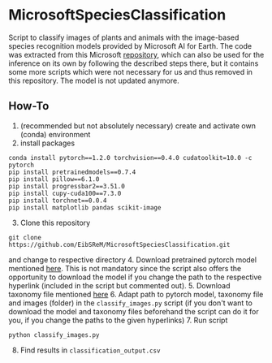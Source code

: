 # MicrosoftSpeciesClassification

Script to classify images of plants and animals with the image-based species recognition models provided by Microsoft AI for Earth. The code was extracted from this Microsoft [repository](https://github.com/microsoft/SpeciesClassification), which can also be used for the inference on its own by following the described steps there, but it contains some more scripts which were not necessary for us and thus removed in this repository. The model is not updated anymore.

## How-To

1. (recommended but not absolutely necessary) create and activate own (conda) environment 
2. install packages 
```
conda install pytorch==1.2.0 torchvision==0.4.0 cudatoolkit=10.0 -c pytorch
pip install pretrainedmodels==0.7.4
pip install pillow==6.1.0
pip install progressbar2==3.51.0
pip install cupy-cuda100==7.3.0
pip install torchnet==0.0.4
pip install matplotlib pandas scikit-image
```
3. Clone this repository 
```
git clone https://github.com/EibSReM/MicrosoftSpeciesClassification.git
``` 
and change to respective directory
4. Download pretrained pytorch model mentioned [here](https://github.com/microsoft/SpeciesClassification). This is not mandatory since the script also offers the opportunity to download the model if you change the path to the respective hyperlink (included in the script but commented out).
5. Download taxonomy file mentioned [here](https://github.com/microsoft/SpeciesClassification)
6. Adapt path to pytorch model, taxonomy file and images (folder) in the `classify_images.py` script (if you don't want to download the model and taxonomy files beforehand the script can do it for you, if you change the paths to the given hyperlinks)
7. Run script 
```
python classify_images.py
```
8. Find results in `classification_output.csv`

